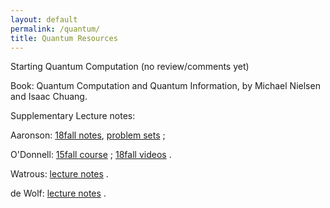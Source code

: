 ```yaml
---
layout: default
permalink: /quantum/
title: Quantum Resources
---
```


Starting Quantum Computation (no review/comments yet)  

Book: Quantum Computation and Quantum Information, by Michael Nielsen and Isaac Chuang. 

Supplementary Lecture notes:  

Aaronson: [18fall notes](https://www.scottaaronson.com/blog/?p=4805), [problem sets](https://www.scottaaronson.com/blog/?p=3943) ; 

O'Donnell: [15fall course](http://www.cs.cmu.edu/~odonnell/quantum15/) ; [18fall videos](https://www.youtube.com/playlist?list=PLm3J0oaFux3YL5qLskC6xQ24JpMwOAeJz) .  

Watrous: [lecture notes](https://cs.uwaterloo.ca/~watrous/LectureNotes.html) .

de Wolf: [lecture notes](https://arxiv.org/abs/1907.09415) .


